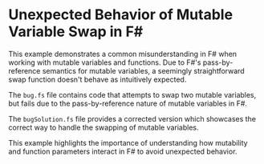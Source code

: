 # Unexpected Behavior of Mutable Variable Swap in F#

This example demonstrates a common misunderstanding in F# when working with mutable variables and functions.  Due to F#'s pass-by-reference semantics for mutable variables, a seemingly straightforward swap function doesn't behave as intuitively expected.

The `bug.fs` file contains code that attempts to swap two mutable variables, but fails due to the pass-by-reference nature of mutable variables in F#.

The `bugSolution.fs` file provides a corrected version which showcases the correct way to handle the swapping of mutable variables.

This example highlights the importance of understanding how mutability and function parameters interact in F# to avoid unexpected behavior.